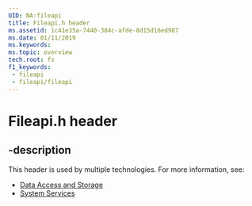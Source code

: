 ```yaml
---
UID: NA:fileapi
title: Fileapi.h header
ms.assetid: 1c41e35a-7440-384c-afde-8d15d16ed987
ms.date: 01/11/2019
ms.keywords: 
ms.topic: overview
tech.root: fs
f1_keywords:
 - fileapi
 - fileapi/fileapi
---
```


# Fileapi.h header


## -description

This header is used by multiple technologies. For more information, see:

- [Data Access and Storage](../_fs/index.md)
- [System Services](../_base/index.md)

